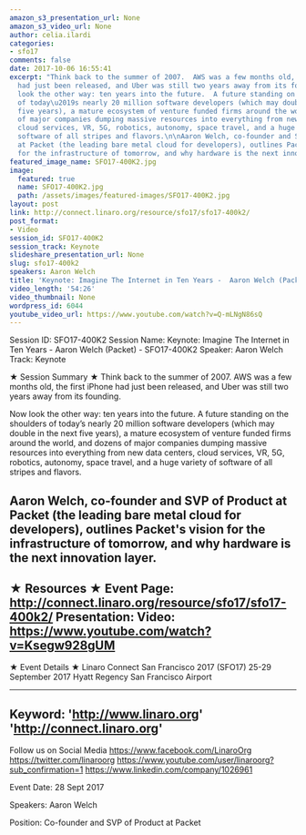 ```yaml
---
amazon_s3_presentation_url: None
amazon_s3_video_url: None
author: celia.ilardi
categories:
- sfo17
comments: false
date: 2017-10-06 16:55:41
excerpt: "Think back to the summer of 2007.  AWS was a few months old, the first iPhone
  had just been released, and Uber was still two years away from its founding. \n\nNow
  look the other way: ten years into the future.  A future standing on the shoulders
  of today\u2019s nearly 20 million software developers (which may double in the next
  five years), a mature ecosystem of venture funded firms around the world, and dozens
  of major companies dumping massive resources into everything from new data centers,
  cloud services, VR, 5G, robotics, autonomy, space travel, and a huge variety of
  software of all stripes and flavors.\n\nAaron Welch, co-founder and SVP of Product
  at Packet (the leading bare metal cloud for developers), outlines Packet's vision
  for the infrastructure of tomorrow, and why hardware is the next innovation layer."
featured_image_name: SFO17-400K2.jpg
image:
  featured: true
  name: SFO17-400K2.jpg
  path: /assets/images/featured-images/SFO17-400K2.jpg
layout: post
link: http://connect.linaro.org/resource/sfo17/sfo17-400k2/
post_format:
- Video
session_id: SFO17-400K2
session_track: Keynote
slideshare_presentation_url: None
slug: sfo17-400k2
speakers: Aaron Welch
title: 'Keynote: Imagine The Internet in Ten Years -  Aaron Welch (Packet)  - SFO17-400K2'
video_length: '54:26'
video_thumbnail: None
wordpress_id: 6044
youtube_video_url: https://www.youtube.com/watch?v=Q-mLNgN86sQ
---
```


Session ID: SFO17-400K2
Session Name: Keynote: Imagine The Internet in Ten Years - Aaron Welch (Packet) - SFO17-400K2
Speaker: Aaron Welch
Track: Keynote

★ Session Summary ★
Think back to the summer of 2007. AWS was a few months old, the first iPhone had just been released, and Uber was still two years away from its founding.

Now look the other way: ten years into the future. A future standing on the shoulders of today’s nearly 20 million software developers (which may double in the next five years), a mature ecosystem of venture funded firms around the world, and dozens of major companies dumping massive resources into everything from new data centers, cloud services, VR, 5G, robotics, autonomy, space travel, and a huge variety of software of all stripes and flavors.

Aaron Welch, co-founder and SVP of Product at Packet (the leading bare metal cloud for developers), outlines Packet's vision for the infrastructure of tomorrow, and why hardware is the next innovation layer.
---------------------------------------------------
★ Resources ★
Event Page: http://connect.linaro.org/resource/sfo17/sfo17-400k2/
Presentation:
Video: https://www.youtube.com/watch?v=Ksegw928gUM
---------------------------------------------------

★ Event Details ★
Linaro Connect San Francisco 2017 (SFO17)
25-29 September 2017
Hyatt Regency San Francisco Airport

---------------------------------------------------
Keyword:
'http://www.linaro.org'
'http://connect.linaro.org'
---------------------------------------------------
Follow us on Social Media
https://www.facebook.com/LinaroOrg
https://twitter.com/linaroorg
https://www.youtube.com/user/linaroorg?sub_confirmation=1
https://www.linkedin.com/company/1026961

Event Date: 28 Sept 2017

Speakers: Aaron Welch

Position: Co-founder and SVP of Product at Packet